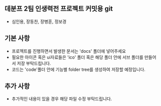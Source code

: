## 데분프 2팀 인생력전 프로젝트 커밋용 git
- 심인용, 장동찬, 장병훈, 정보경

## 기본 사항
- 프로젝트를 진행하면서 발생한 문서는 'docs' 폴더에 넣어주세요
- 필요한 아이콘 혹은 ui자료들은 'ico' 폴더 혹은 해당 폴더 안에 서브 폴더를 만들어서 저장 부탁드립니다.
- 코드는 'code'폴더 안에 기능별 folder tree를 생성하여 저장할 예정입니다.

## 추가 사항
- 추가적인 내용이 있을 경우 해당 파일 수정 부탁드립니다.
